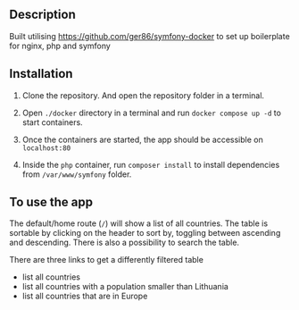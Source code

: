 ## Description
Built utilising https://github.com/ger86/symfony-docker to set up boilerplate for nginx, php and symfony

## Installation

1. Clone the repository. And open the repository folder in a terminal.

2. Open `./docker` directory in a terminal and run `docker compose up -d` to start containers.

3. Once the containers are started, the app should be accessible on `localhost:80`

6. Inside the `php` container, run `composer install` to install dependencies from `/var/www/symfony` folder.

## To use the app

The default/home route (`/`) will show a list of all countries. The table is sortable by clicking on the header to sort by, toggling between ascending and descending. There is also a possibility to search the table.

There are three links to get a differently filtered table
- list all countries
- list all countries with a population smaller than Lithuania
- list all countries that are in Europe